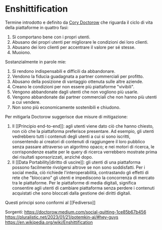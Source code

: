 # Enshittification

Termine introdotto e definito da [Cory Doctorow](https://pluralistic.net/2023/01/21/potemkin-ai/#hey-guys) che riguarda il ciclo di vita della piattaforme in quattro fasi:

1. Si comportano bene con i propri utenti.
2. Abusano dei propri utenti per migliorare le condizioni dei loro clienti.
3. Abusano dei loro clienti per accentrare il valore per sé stesse.
4. Muoiono.

Sostanzialmente in parole mie:
1. Si rendono indispensabili e difficili da abbandonare.
2. Vendono la fiducia guadagnata a partner commerciali per profitto.
3. Abusano della posizione di vantaggio ottenuta sulle altre aziende.
4. Creano le condizioni per non essere più piattaforme "vivibili".
5. Vengono abbandonate dagli utenti che non vogliono più usarle.
6. Vengono abbandonate dai partner commerciali che non hanno più utenti a cui vendere.
7. Non sono più economicamente sostenibili e chiudono.

Per mitigarla Doctorow suggerisce due misure di mitigazione:
1. Il [[Principio end-to-end]]: agli utenti viene dato ciò che hanno chiesto, non ciò che la piattaforma preferisce presentare. Ad esempio, gli utenti vedrebbero tutti i contenuti degli utenti a cui si sono iscritti, consentendo ai creatori di contenuti di raggiungere il loro pubblico senza passare attraverso un algoritmo opaco; e nei motori di ricerca, le corrispondenze esatte per le query di ricerca verrebbero mostrate prima dei risultati sponsorizzati, anziché dopo.
2. Il [[Data Portability|diritto di uscire]]:  gli utenti di una piattaforma possono facilmente rivolgersi altrove se non sono soddisfatti. Per i social media, ciò richiede l'interoperabilità, contrastando gli effetti di rete che "bloccano" gli utenti e impediscono la concorrenza di mercato tra le piattaforme. Per le piattaforme di media digitali, significa consentire agli utenti di cambiare piattaforma senza perdere i contenuti acquistati che sono bloccati dalla gestione dei diritti digitali.

Questi principi sono conformi al [[Fediverso]]

Sorgenti:
https://doctorow.medium.com/social-quitting-1ce85b67b456
https://pluralistic.net/2023/01/21/potemkin-ai/#hey-guys
https://en.wikipedia.org/wiki/Enshittification

